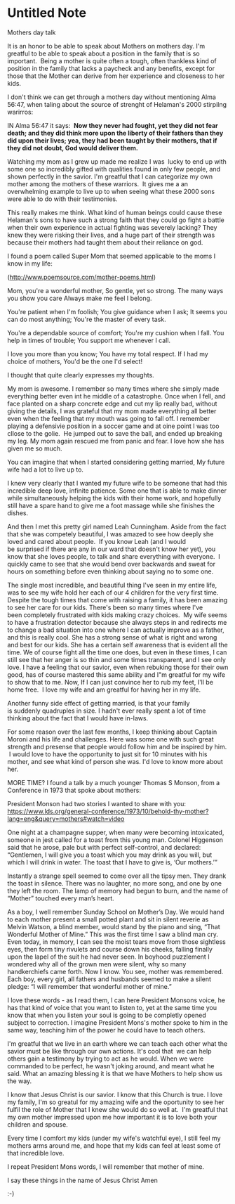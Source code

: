 # Untitled Note

Mothers day talk

It is an honor to be able to speak about Mothers on mothers day. I'm greatful to be able to speak about a position in the family that is so important.  Being a mother is quite often a tough, often thankless kind of position in the family that lacks a paycheck and any benefits, except for those that the Mother can derive from her experience and closeness to her kids.

I don't think we can get through a mothers day without mentioning Alma 56:47, when taling about the source of strenght of Helaman's 2000 stirpilng warirros:

IN Alma 56:47 it says:
 **Now they never had fought, yet they did not fear death; and they did think more upon the liberty of their fathers than they did upon their lives; yea, they had been taught by their mothers, that if they did not doubt, God would deliver them.**

Watching my mom as I grew up made me realize I was  lucky to end up with some one so incredibly gifted with qualities found in only few people, and shown perfectly in the savior. I'm greatful that I can categorize my own mother among the mothers of these warriors.  It gives me a an overwhelming example to live up to when seeing what these 2000 sons were able to do with their testimonies.

This really makes me think. What kind of human beings could cause these Helaman's sons to have such a strong faith that they could go fight a battle when their own experience in actual fighting was severely lacking? They knew they were risking their lives, and a huge part of their strength was because their mothers had taught them about their reliance on god.

I found a poem called Super Mom that seemed applicable to the moms I know in my life:

(http://www.poemsource.com/mother-poems.html)

Mom, you're a wonderful mother,
So gentle, yet so strong.
The many ways you show you care
Always make me feel I belong.

You're patient when I'm foolish;
You give guidance when I ask;
It seems you can do most anything;
You're the master of every task.

You're a dependable source of comfort;
You're my cushion when I fall.
You help in times of trouble;
You support me whenever I call.

I love you more than you know;
You have my total respect.
If I had my choice of mothers,
You'd be the one I'd select!

I thought that quite clearly expresses my thoughts.

My mom is awesome. I remember so many times where she simply made everything better even int he middle of a catastrophe.
Once when I fell, and face planted on a sharp concrete edge and cut my lip really bad, without giving the details, I was grateful that my mom made everything all better even when the feeling that my mouth was going to fall off. I remember playing a defensivie position in a soccer game and at oine point I was too cllose to the golie.  He jumped out to save the ball, and ended up breaking my leg. My mom again rescued me from panic and fear. I love how she has given me so much.

You can imagine that when I started considering getting married, My future wife had a lot to live up to.

I knew very clearly that I wanted my future wife to be someone that had this incredible deep love, infinite patience. Some one that is able to make dinner while simultaneously helping the kids with their home work, and hopefully still have a spare hand to give me a foot massage while she finishes the dishes.

And then I met this pretty girl named Leah Cunningham. Aside from the fact that she was competely beautiful, I was amazed to see how deeply she loved and cared about people.  If you know Leah (and I would be surprised if there are any in our ward that doesn't know her yet), you know that she loves people, to talk and share everything with everyone.  I quickly came to see that she would bend over backwards and sweat for hours on something before even thinking about saying no to some one.

The single most incredible, and beautiful thing I've seen in my entire life, was to see my wife hold her each of our 4 children for the very first time. Despite the tough times that come with raising a family, it has been amazing to see her care for our kids. There's been so many times where I've been completely frustrated with kids making crazy choices.  My wife seems to have a frustration detector because she always steps in and redirects me to change a bad situation into one where I can actually improve as a father, and this is really cool. She has a strong sense of what is right and wrong and best for our kids. She has a certain self awareness that is evident all the time. We of course fight all the time one does, but even in these times, I can still see that her anger is so thin and some times transparent, and I see only love. I have a feeling that our savior, even when rebuking those for their own good, has of course mastered this same ability and I"m greatful for my wife to show that to me. Now, If I can just convince her to rub my feet, I'll be home free.  I love my wife and am greatful for having her in my life.

Another funny side effect of getting married, is that your family is suddenly quadruples in size. I hadn't ever really spent a lot of time thinking about the fact that I would have in-laws.  

For some reason over the last few months, I keep thinking about Captain Moroni and his life and challenges. Here was some one with such great strength and presense that people would follow him and be inspired by him.  I would love to have the opportunity to just sit for 10 minutes with his mother, and see what kind of person she was. I'd love to know more about her.  

MORE TIME?
I found a talk by a much younger Thomas S Monson, from a Conference in 1973 that spoke about mothers:

President Monson had two stories I wanted to share with you:
https://www.lds.org/general-conference/1973/10/behold-thy-mother?lang=eng&query=mothers#watch=video

One night at a champagne supper, when many were becoming intoxicated, someone in jest called for a toast from this young man. Colonel Higgenson said that he arose, pale but with perfect self-control, and declared: “Gentlemen, I will give you a toast which you may drink as you will, but which I will drink in water. The toast that I have to give is, ‘Our mothers.’”

Instantly a strange spell seemed to come over all the tipsy men. They drank the toast in silence. There was no laughter, no more song, and one by one they left the room. The lamp of memory had begun to burn, and the name of “Mother” touched every man’s heart.

As a boy, I well remember Sunday School on Mother’s Day. We would hand to each mother present a small potted plant and sit in silent reverie as Melvin Watson, a blind member, would stand by the piano and sing, “That Wonderful Mother of Mine.” This was the first time I saw a blind man cry. Even today, in memory, I can see the moist tears move from those sightless eyes, then form tiny rivulets and course down his cheeks, falling finally upon the lapel of the suit he had never seen. In boyhood puzzlement I wondered why all of the grown men were silent, why so many handkerchiefs came forth. Now I know. You see, mother was remembered. Each boy, every girl, all fathers and husbands seemed to make a silent pledge: “I will remember that wonderful mother of mine.”

I love these words - as I read them, I can here President Monsons voice, he has that kind of voice that you want to listen to, yet at the same time you know that when you listen your soul is going to be completly opened subject to correction. I imagine President Mons's mother spoke to him in the same way, teaching him of the power he could have to teach others.

I'm greatful that we live in an earth where we can teach each other what the savior must be like through our own actions. It's cool that 
we can help others gain a testimony by trying to act as he would. When we were commanded to be perfect, he wasn't joking around, and meant what he said. What an amazing blessing it is that we have Mothers to help show us the way.

I know that Jesus Christ is our savior. I know that this Church is true. I love my family, I'm so greatul for my amazing wife and the oportunity to see her fulfil the role of Mother that I knew she would do so well at.  I'm greatful that my own mother impressed upon me how important it is to love both your children and spouse.

Every time I comfort my kids (under my wife's watchful eye), I still feel my mothers arms around me, and hope that my kids can feel at least some of that incredible love.

I repeat President Mons words, I will remember that mother of mine.

I say these things in the name of Jesus Christ Amen 

:-)
